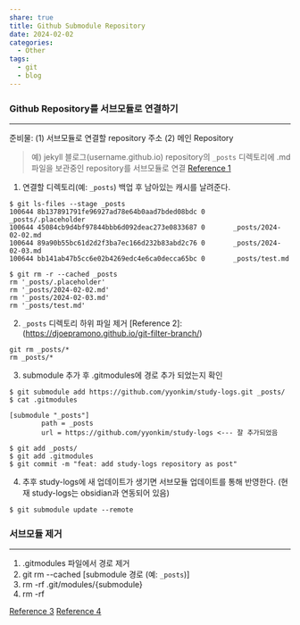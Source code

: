 ```yaml
---
share: true
title: Github Submodule Repository
date: 2024-02-02
categories:
  - Other
tags:
  - git
  - blog
---
```



### Github Repository를 서브모듈로 연결하기
---

준비물: 
(1) 서브모듈로 연결할 repository 주소
(2) 메인 Repository

> 예) jekyll 블로그(username.github.io) repository의 `_posts` 디렉토리에 .md 파일을 보관중인 repository를 서브모듈로 연결
> [Reference 1](https://minyeamer.github.io/blog/hugo-blog-1/#%EC%A0%80%EC%9E%A5%EC%86%8C-%EC%97%B0%EB%8F%99)

1. 연결할 디렉토리(예: `_posts`) 백업 후 남아있는 캐시를 날려준다.
```
$ git ls-files --stage _posts
100644 8b137891791fe96927ad78e64b0aad7bded08bdc 0       _posts/.placeholder
100644 45084cb9d4bf97844bbb6d092deac273e0833687 0       _posts/2024-02-02.md
100644 89a90b55bc61d2d2f3ba7ec166d232b83abd2c76 0       _posts/2024-02-03.md
100644 bb141ab47b5cc6e02b4269edc4e6ca0decca65bc 0       _posts/test.md

$ git rm -r --cached _posts
rm '_posts/.placeholder'
rm '_posts/2024-02-02.md'
rm '_posts/2024-02-03.md'
rm '_posts/test.md'
```

2.  `_posts` 디렉토리 하위 파일 제거 [Reference 2]:(https://djoepramono.github.io/git-filter-branch/)
```
git rm _posts/*
rm _posts/*
```

3. submodule 추가 후 .gitmodules에 경로 추가 되었는지 확인
```
$ git submodule add https://github.com/yyonkim/study-logs.git _posts/
$ cat .gitmodules

[submodule "_posts"]
        path = _posts
        url = https://github.com/yyonkim/study-logs <--- 잘 추가되었음
        
$ git add _posts/
$ git add .gitmodules
$ git commit -m "feat: add study-logs repository as post"
```

4. 추후 study-logs에 새 업데이트가 생기면 서브모듈 업데이트를 통해 반영한다. (현재 study-logs는 obsidian과 연동되어 있음)
```
$ git submodule update --remote
```


### 서브모듈 제거
---
1. .gitmodules 파일에서 경로 제거
2. git rm --cached [submodule 경로 (예: `_posts`)]
3. rm -rf .git/modules/{submodule}
4. rm -rf 

[Reference 3](https://blog.naver.com/jegumhon/220537092950)
[Reference 4](https://snowdeer.github.io/git/2018/08/01/how-to-remove-git-submodule/)
